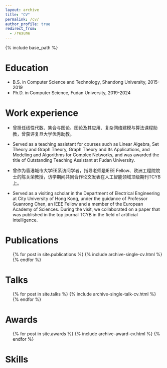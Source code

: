 ```yaml
---
layout: archive
title: "CV"
permalink: /cv/
author_profile: true
redirect_from:
  - /resume
---
```


{% include base_path %}

<!--You can also see my [Résumé](http://vivian1tsui.github.io/files/Resume.pdf).-->

Education
======
* B.S. in Computer Science and Technology, Shandong University, 2015-2019
* Ph.D. in Computer Science, Fudan University, 2019-2024

Work experience 
======
* 曾担任线性代数、集合与图论、图论及其应用、复杂网络建模与算法课程助教，曾获评复旦大学优秀助教。

* Served as a teaching assistant for courses such as Linear Algebra, Set Theory and Graph Theory, Graph Theory and Its Applications, and Modeling and Algorithms for Complex Networks, and was awarded the title of Outstanding Teaching Assistant at Fudan University.

* 曾作为香港城市大学EE系访问学者，指导老师是IEEE Fellow、欧洲工程院院士的陈关荣教授，访学期间共同合作论文发表在人工智能领域顶级期刊TCYB上。

* Served as a visiting scholar in the Department of Electrical Engineering at City University of Hong Kong, under the guidance of Professor Guanrong Chen, an IEEE Fellow and a member of the European Academy of Sciences. During the visit, we collaborated on a paper that was published in the top journal TCYB in the field of artificial intelligence.


Publications
======
  <ul>{% for post in site.publications %}
    {% include archive-single-cv.html %}
  {% endfor %}</ul>
  
Talks
======
  <ul>{% for post in site.talks %}
    {% include archive-single-talk-cv.html %}
  {% endfor %}</ul>
  
# Awards
  <ul>{% for post in site.awards %}
    {% include archive-award-cv.html %}
  {% endfor %}</ul>
 
Skills
======


<!--- 
Teaching
======
  <ul>{% for post in site.teaching %}
    {% include archive-single-cv.html %}
  {% endfor %}</ul>
  
Service and leadership
======
* Currently signed in to 43 different slack teams
-->
